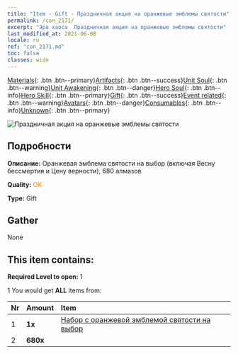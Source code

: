 ```yaml
---
title: "Item - Gift - Праздничная акция на оранжевые эмблемы святости"
permalink: /con_2171/
excerpt: "Эра хаоса  Праздничная акция на оранжевые эмблемы святости"
last_modified_at: 2021-06-08
locale: ru
ref: "con_2171.md"
toc: false
classes: wide
---
```

 [Materials](/ItemsRU/){: .btn .btn--primary}[Artifacts](/ItemsRU/Artifacts/){: .btn .btn--success}[Unit Soul](/ItemsRU/UnitSoul/){: .btn .btn--warning}[Unit Awakening](/ItemsRU/UnitAwakening/){: .btn .btn--danger}[Hero Soul](/ItemsRU/HeroSoul/){: .btn .btn--info}[Hero Skill](/ItemsRU/HeroSkill/){: .btn .btn--primary}[Gift](/ItemsRU/Gift/){: .btn .btn--success}[Event related](/ItemsRU/Events/){: .btn .btn--warning}[Avatars](/ItemsRU/Avatars/){: .btn .btn--danger}[Consumables](/ItemsRU/Consumables/){: .btn .btn--info}[Unknown](/ItemsRU/Unknown/){: .btn .btn--primary}

 ![Праздничная акция на оранжевые эмблемы святости](/images/t/i_907416.png)

## Подробности
 **Описание:** Оранжевая эмблема святости на выбор (включая Весну бессмертия и Цену верности), 680 алмазов

 **Quality:** <span style="color: #FF8C00">OK</span>

 **Type:** Gift

## Gather

  None

## This item contains:

 **Required Level to open:** 1

 1 You would get **ALL** items  from:

  | Nr | Amount |     Item    |
  |:---|:-------|:------------|
  | 1 |  **1x** | [Набор с оранжевой эмблемой святости на выбор](/ru/Items/con_2170/) |  | 
  | 2 |  **680x** | <i class="fas fa-gem"/> |  | 
